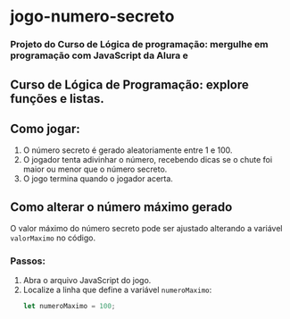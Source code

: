 # jogo-numero-secreto
 ### Projeto do Curso de Lógica de programação: mergulhe em programação com JavaScript da Alura e 
Curso de Lógica de Programação: explore funções e listas.
---
## Como jogar:
1. O número secreto é gerado aleatoriamente entre 1 e 100.
2.  O jogador tenta adivinhar o número, recebendo dicas se o chute foi maior ou menor que o número secreto.
3. O jogo termina quando o jogador acerta.

## Como alterar o número máximo gerado

O valor máximo do número secreto pode ser ajustado alterando a variável `valorMaximo` no código. 

### Passos:

1. Abra o arquivo JavaScript do jogo.
2. Localize a linha que define a variável `numeroMaximo`:
   ```javascript
   let numeroMaximo = 100;
